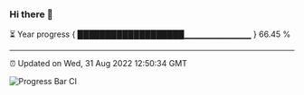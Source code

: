 ### Hi there 👋

⏳ Year progress { ███████████████████▁▁▁▁▁▁▁▁▁▁▁ } 66.45 %

---

⏰ Updated on Wed, 31 Aug 2022 12:50:34 GMT

![Progress Bar CI](https://github.com/ZhaoGui/ZhaoGui/workflows/Progress%20Bar%20CI/badge.svg)
